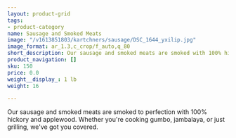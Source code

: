 ```yaml
---
layout: product-grid
tags:
- product-category
name: Sausage and Smoked Meats
image: "/v1613851803/kartchners/sausage/DSC_1644_yxilip.jpg"
image_format: ar_1.3,c_crop/f_auto,q_80
short_description: Our sausage and smoked meats are smoked with 100% hickory and applewood
product_navigation: []
sku: 150
price: 0.0
weight__display_: 1 lb
weight: 16

---
```

Our sausage and smoked meats are smoked to perfection with 100% hickory and applewood. Whether you're cooking gumbo, jambalaya, or just grilling, we've got you covered.